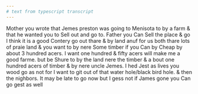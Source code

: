 ```yaml
---
# text from typescript transcript
---
```

Mother you wrote that Jemes preston was going to Menisota to by a farm & that he wanted you to Sell out and go to. Father you Can Sell the place & go I think it is a good Contery go out thare & by land anuf for us both thare lots of praie land & you want to by nere Some timber if you Can by Cheap by about 3 hundred acers. I want one hundred & fifty acers will make me a good farme. but be Shure to by the land nere the timber & a bout one hundred acers of timber & by nere uncle Jemes. I hed Jest as lives you wood go as not for I want to git out of that water hole/black bird hole. & then the nighbors. It may be late to go now but I gess not if James gone you Can go gest as well